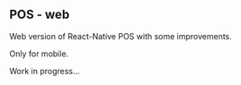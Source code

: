 ## POS - web

Web version of React-Native POS with some improvements.

Only for mobile.

Work in progress...

